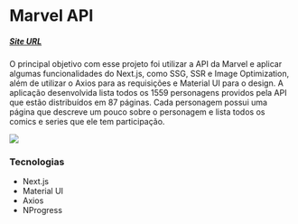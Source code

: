 # Marvel API

##### [Site URL](https://marvel-api-mui.vercel.app/) 

O principal objetivo com esse projeto foi utilizar a API da Marvel e aplicar algumas funcionalidades do Next.js, como SSG, SSR e Image Optimization, além de utilizar o Axios para as requisições e Material UI para o design.
A aplicação desenvolvida lista todos os 1559 personagens providos pela API que estão distribuídos em 87 páginas. Cada personagem possui uma página que descreve um pouco sobre o personagem e lista todos os comics e series que ele tem participação.

![](./public/design/preview.gif) 

### Tecnologias 
- Next.js 
- Material UI
- Axios
- NProgress
